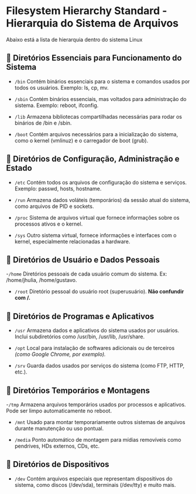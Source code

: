 # Filesystem Hierarchy Standard - Hierarquia do Sistema de Arquivos

   Abaixo está a lista de hierarquia dentro do sistema Linux
	
## 📁 Diretórios Essenciais para Funcionamento do Sistema

 - `/bin`
    Contém binários essenciais para o sistema e comandos usados por todos os usuários. Exemplo: ls, cp, mv.

 - `/sbin`
    Contém binários essenciais, mas voltados para administração do sistema. Exemplo: reboot, ifconfig.
 - `/lib`
    Armazena bibliotecas compartilhadas necessárias para rodar os binários de /bin e /sbin.

- `/boot`
    Contém arquivos necessários para a inicialização do sistema, como o kernel (vmlinuz) e o carregador de boot (grub).

## 📁 Diretórios de Configuração, Administração e Estado

- `/etc`
    Contém todos os arquivos de configuração do sistema e serviços. Exemplo: passwd, hosts, hostname.

- `/run`
    Armazena dados voláteis (temporários) da sessão atual do sistema, como arquivos de PID e sockets.

- `/proc`
    Sistema de arquivos virtual que fornece informações sobre os processos ativos e o kernel.

- `/sys`
    Outro sistema virtual, fornece informações e interfaces com o kernel, especialmente relacionadas a hardware.

## 📁 Diretórios de Usuário e Dados Pessoais

-`/home`
    Diretórios pessoais de cada usuário comum do sistema. Ex: /home/jhulia, /home/gustavo.

- `/root`
    Diretório pessoal do usuário root (superusuário). **Não confundir com /.**

## 📁 Diretórios de Programas e Aplicativos

- `/usr`
    Armazena dados e aplicativos do sistema usados por usuários. Inclui subdiretórios como /usr/bin, /usr/lib, /usr/share.

- `/opt`
    Local para instalação de softwares adicionais ou de terceiros *(como Google Chrome, por exemplo).*

- `/srv`
    Guarda dados usados por serviços do sistema (como FTP, HTTP, etc.).

## 📁 Diretórios Temporários e Montagens

-`/tmp`
    Armazena arquivos temporários usados por processos e aplicativos. Pode ser limpo automaticamente no reboot.

- `/mnt`
    Usado para montar temporariamente outros sistemas de arquivos durante manutenção ou uso pontual.

- `/media`
    Ponto automático de montagem para mídias removíveis como pendrives, HDs externos, CDs, etc.

## 📁 Diretórios de Dispositivos

- `/dev`
    Contém arquivos especiais que representam dispositivos do sistema, como discos (/dev/sda), terminais (/dev/tty) e muito mais.